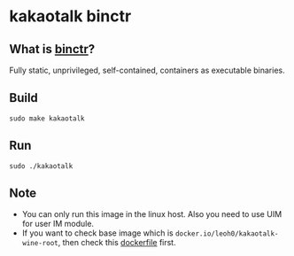 # kakaotalk binctr

## What is [binctr](https://github.com/genuinetools/binctr)?

Fully static, unprivileged, self-contained, containers as executable binaries.

## Build

```
sudo make kakaotalk
```

## Run

```
sudo ./kakaotalk
```

## Note

* You can only run this image in the linux host. Also you need to use UIM for
    user IM module.
* If you want to check base image which is `docker.io/leoh0/kakaotalk-wine-root`, then check this [dockerfile](https://github.com/leoh0/dockerfiles/tree/master/kakaotalk-wine-root) first.
